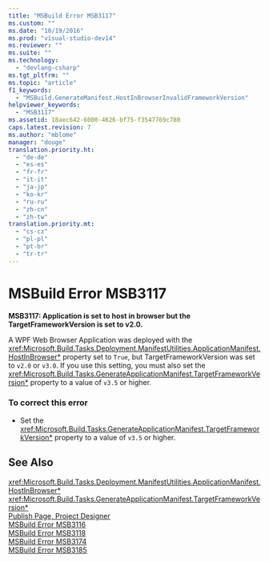 ```yaml
---
title: "MSBuild Error MSB3117"
ms.custom: ""
ms.date: "10/19/2016"
ms.prod: "visual-studio-dev14"
ms.reviewer: ""
ms.suite: ""
ms.technology: 
  - "devlang-csharp"
ms.tgt_pltfrm: ""
ms.topic: "article"
f1_keywords: 
  - "MSBuild.GenerateManifest.HostInBrowserInvalidFrameworkVersion"
helpviewer_keywords: 
  - "MSB3117"
ms.assetid: 18aec642-6000-4626-bf75-f3547769c780
caps.latest.revision: 7
ms.author: "mblome"
manager: "douge"
translation.priority.ht: 
  - "de-de"
  - "es-es"
  - "fr-fr"
  - "it-it"
  - "ja-jp"
  - "ko-kr"
  - "ru-ru"
  - "zh-cn"
  - "zh-tw"
translation.priority.mt: 
  - "cs-cz"
  - "pl-pl"
  - "pt-br"
  - "tr-tr"
---
```

# MSBuild Error MSB3117
**MSB3117: Application is set to host in browser but the TargetFrameworkVersion is set to v2.0.**  
  
 A WPF Web Browser Application was deployed with the <xref:Microsoft.Build.Tasks.Deployment.ManifestUtilities.ApplicationManifest.HostInBrowser*> property set to `True`, but TargetFrameworkVersion was set to `v2.0` or `v3.0`. If you use this setting, you must also set the <xref:Microsoft.Build.Tasks.GenerateApplicationManifest.TargetFrameworkVersion*> property to a value of `v3.5` or higher.  
  
### To correct this error  
  
-   Set the <xref:Microsoft.Build.Tasks.GenerateApplicationManifest.TargetFrameworkVersion*> property to a value of `v3.5` or higher.  
  
## See Also  
 <xref:Microsoft.Build.Tasks.Deployment.ManifestUtilities.ApplicationManifest.HostInBrowser*>   
 <xref:Microsoft.Build.Tasks.GenerateApplicationManifest.TargetFrameworkVersion*>   
 [Publish Page, Project Designer](../ide-reference/publish-page--project-designer.md)   
 [MSBuild Error MSB3116](../misc/msbuild-error-msb3116.md)   
 [MSBuild Error MSB3118](../misc/msbuild-error-msb3118.md)   
 [MSBuild Error MSB3174](../misc/msbuild-error-msb3174.md)   
 [MSBuild Error MSB3185](../misc/msbuild-error-msb3185.md)